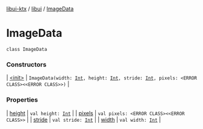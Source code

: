 [libui-ktx](../../index.md) / [libui](../index.md) / [ImageData](./index.md)

# ImageData

`class ImageData`

### Constructors

| [&lt;init&gt;](-init-.md) | `ImageData(width: `[`Int`](https://kotlinlang.org/api/latest/jvm/stdlib/kotlin/-int/index.html)`, height: `[`Int`](https://kotlinlang.org/api/latest/jvm/stdlib/kotlin/-int/index.html)`, stride: `[`Int`](https://kotlinlang.org/api/latest/jvm/stdlib/kotlin/-int/index.html)`, pixels: <ERROR CLASS><<ERROR CLASS>>)` |

### Properties

| [height](height.md) | `val height: `[`Int`](https://kotlinlang.org/api/latest/jvm/stdlib/kotlin/-int/index.html) |
| [pixels](pixels.md) | `val pixels: <ERROR CLASS><<ERROR CLASS>>` |
| [stride](stride.md) | `val stride: `[`Int`](https://kotlinlang.org/api/latest/jvm/stdlib/kotlin/-int/index.html) |
| [width](width.md) | `val width: `[`Int`](https://kotlinlang.org/api/latest/jvm/stdlib/kotlin/-int/index.html) |

